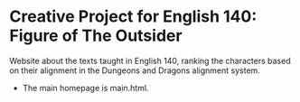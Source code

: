 # Creative Project for English 140: Figure of The Outsider

Website about the texts taught in English 140, ranking the characters based on their alignment in the Dungeons and Dragons alignment system. 
- The main homepage is main.html.
